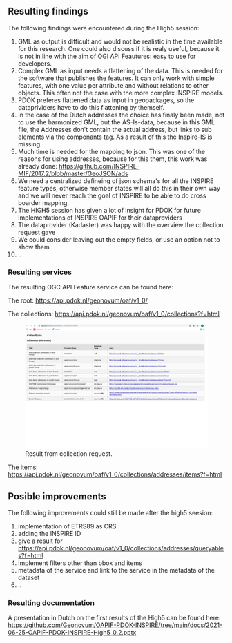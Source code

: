## Resulting findings

The following findings were encountered during the High5 session: 
1. GML as output is difficult and would not be realistic in the time available for this research. One could also discuss if it is realy useful, because it is not in line with the aim of OGI API Feautures: easy to use for developers.
2. Complex GML as input needs a flattening of the data. This is needed for the software that publishes the features. It can only work with simple features, with one value per attribute and without relations to other objects. This often not the case with the more complex INSPIRE models.
3. PDOK preferes flattened data as input in geopackages, so the dataprividers have to do this flattening by themself.
4. In the case of the Dutch addresses the choice has finaly been made, not to use the harmonized GML, but the AS-Is-data, because in this GML file, the Addresses don't contain the actual address, but links to sub elements via the componants tag. As a result of this the Inspire-IS is missing.
5. Much time is needed for the mapping to json. This was one of the reasons for using addresses, because for this them, this work was already done: https://github.com/INSPIRE-MIF/2017.2/blob/master/GeoJSON/ads
6. We need a centralized defineing of json schema's for all the INSPIRE feature types, otherwise member states will all do this in their own way and we will never reach the goal of INSPIRE to be able to do cross boarder mapping.
7. The HIGH5 session has given a lot of insight for PDOK for future implementations of INSPIRE OAPIF for their dataproviders
8. The dataprovider (Kadaster) was happy with the overview the collection request gave
9. We could consider leaving out the empty fields, or use an option not to show them
10. ..


### Resulting services

The resulting OGC API Feature service can be found here:

The root: 
https://api.pdok.nl/geonovum/oaf/v1_0/

The collections:
https://api.pdok.nl/geonovum/oaf/v1_0/collections?f=html

<figure id="Figuur_1">
<img src="media/collections.jpg" alt="">
<figcaption>Result from collection request.</figcaption>
</figure>

The items:
https://api.pdok.nl/geonovum/oaf/v1_0/collections/addresses/items?f=html

## Posible improvements
The following improvements could still be made after the high5 seesion:

1. implementation of ETRS89 as CRS
2. adding the INSPIRE ID
3. give a result for https://api.pdok.nl/geonovum/oaf/v1_0/collections/addresses/queryables?f=html
4. implement filters other than bbox and items
5. metadata of the service and link to the service in the metadata of the dataset
6. ..


### Resulting documentation

A presentation in Dutch on the first results of the High5 can be found here: https://github.com/Geonovum/OAPIF-PDOK-INSPIRE/tree/main/docs/2021-06-25-OAPIF-PDOK-INSPIRE-High5_0.2.pptx
